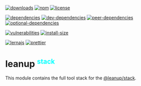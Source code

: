 [![downloads][downloads]][downloads-url]
[![npm][npm]][npm-url]
[![license][license]][license-url]

[![dependencies][dependencies]][dependencies-url]
[![dev-dependencies][dev-dependencies]][peer-dependencies-url]
[![peer-dependencies][peer-dependencies]][peer-dependencies-url]
[![optional-dependencies][optional-dependencies]][peer-dependencies-url]

[![vulnerabilities][vulnerabilities]][vulnerabilities-url]
[![install-size][install-size]][install-size-url]

[![lernajs][lernajs]][lernajs-url]
[![prettier][prettier]][prettier-url]

[leanup]: https://leanupjs.org/assets/logo.svg
[leanup-url]: https://leanupjs.org
[downloads]: https://img.shields.io/npm/dt/@leanup/stack.svg
[downloads-url]: https://npmcharts.com/compare/@leanup/stack
[npm]: https://img.shields.io/npm/v/@leanup/stack
[npm-url]: https://www.npmjs.com/package/@leanup/stack
[license]: https://img.shields.io/npm/l/@leanup/stack
[license-url]: https://github.com/leanupjs/leanup/blob/master/LICENSE
[dependencies]: https://status.david-dm.org/gh/leanupjs/leanup.svg?path=packages/stack/core&ref=release/1.1
[dependencies-url]: https://david-dm.org/leanupjs/leanup?path=packages/stack/core&ref=release/1.1
[dev-dependencies]: https://status.david-dm.org/gh/leanupjs/leanup.svg?path=packages/stack/core&ref=release/1.1&type=dev
[dev-dependencies-url]: https://david-dm.org/leanupjs/leanup?path=packages/stack/core&ref=release/1.1&type=dev
[peer-dependencies]: https://status.david-dm.org/gh/leanupjs/leanup.svg?path=packages/stack/core&ref=release/1.1&type=peer
[peer-dependencies-url]: https://david-dm.org/leanupjs/leanup?path=packages/stack/core&ref=release/1.1&type=peer
[optional-dependencies]: https://status.david-dm.org/gh/leanupjs/leanup.svg?path=packages/stack/core&ref=release/1.1&type=optional
[optional-dependencies-url]: https://david-dm.org/leanupjs/leanup?path=packages/stack/core&ref=release/1.1&type=optional
[vulnerabilities]: https://snyk.io/test/npm/@leanup/stack/badge.svg
[vulnerabilities-url]: https://snyk.io/test/npm/@leanup/stack
[install-size]: https://packagephobia.now.sh/badge?p=@leanup/stack
[install-size-url]: https://packagephobia.now.sh/result?p=@leanup/stack
[lernajs]: https://img.shields.io/badge/managed%20with-lerna-blueviolet
[lernajs-url]: https://lerna.js.org
[prettier]: https://img.shields.io/badge/code_style-prettier-ff69b4.svg
[prettier-url]: https://prettier.io

<h1>leanup
<sup style="color: #0ff; font-size: 75%">stack</sup></h1>

This module contains the full tool stack for the [@leanup/stack].

[webpack]: https://webpack.js.org
[@leanup/stack]: https://leanupjs.org/#/modules/@leanup/stack
